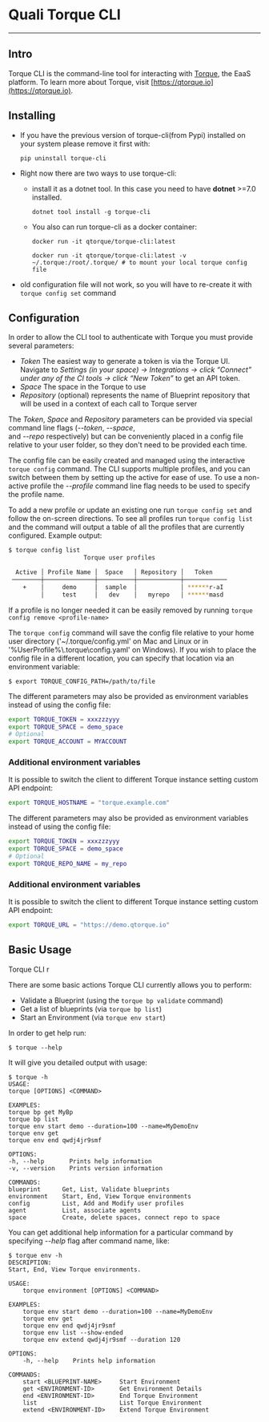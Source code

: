 # Quali Torque CLI

---

## Intro

Torque CLI is the command-line tool for interacting with [Torque](https://qtorque.io), the EaaS platform.
To learn more about Torque, visit [https://qtorque.io](https://qtorque.io).

## Installing

* If you have the previous version of torque-cli(from Pypi) installed on your system please remove it first with:

  `pip uninstall torque-cli`
* Right now there are two ways to use torque-cli:
  * install it as a dotnet tool. In this case you need to have **dotnet** >=7.0 installed.

    `dotnet tool install -g torque-cli`
  * You also can run torque-cli as a docker container:
  
    `docker run -it qtorque/torque-cli:latest`

    `docker run -it qtorque/torque-cli:latest -v ~/.torque:/root/.torque/ # to mount your local torque config file`
* old configuration file will not work, so you will have to re-create it with `torque config set` command

## Configuration

In order to allow the CLI tool to authenticate with Torque you must provide several parameters:
* *Token* The easiest way to generate a token is via the Torque UI. Navigate to *Settings (in your space) -> Integrations ->
  click “Connect” under any of the CI tools -> click “New Token”* to get an API token.
* *Space* The space in the Torque to use
* *Repository* (optional) represents the name of Blueprint repository that will be used in a context of each call to Torque server

The *Token*, *Space* and *Repository* parameters can be provided via special command line flags (*--token*, *--space*,  
and *--repo* respectively) but can be conveniently placed in a config file relative to your user folder,
so they don't need to be provided each time.

The config file can be easily created and managed using the interactive `torque config` command.
The CLI supports multiple profiles, and you can switch between them by setting up the active for ease of use. To use a non-active profile the _--profile_ command line flag needs to be used to specify the profile name.

To add a new profile or update an existing one run ```torque config set``` and follow the on-screen directions.
To see all profiles run ```torque config list``` and the command will output a table of all the profiles that are currently configured. Example output:

```bash
$ torque config list
                     Torque user profiles

  Active │ Profile Name │  Space   │ Repository │   Token
 ────────┼──────────────┼──────────┼────────────┼────────────
    +    │     demo     │  sample  │            │ ******r-aI
         │     test     │   dev    │   myrepo   │ ******masd
 ```

If a profile is no longer needed it can be easily removed by running ```torque config remove <profile-name>```

The `torque config` command will save the config file relative to your home user directory ('~/.torque/config.yml' on Mac and Linux or in '%UserProfile%\\.torque\\config.yaml' on Windows).
If you wish to place the config file in a different location, you can specify that location via an environment variable:

`$ export TORQUE_CONFIG_PATH=/path/to/file`


The different parameters may also be provided as environment variables instead of using the config file:

```bash
export TORQUE_TOKEN = xxxzzzyyy
export TORQUE_SPACE = demo_space
# Optional
export TORQUE_ACCOUNT = MYACCOUNT
```

### Additional environment variables

It is possible to switch the client to different Torque instance setting custom API endpoint:

```bash
export TORQUE_HOSTNAME = "torque.example.com"
```

The different parameters may also be provided as environment variables instead of using the config file:

```bash
export TORQUE_TOKEN = xxxzzzyyy
export TORQUE_SPACE = demo_space
# Optional
export TORQUE_REPO_NAME = my_repo
```

### Additional environment variables

It is possible to switch the client to different Torque instance setting custom API endpoint:

```bash
export TORQUE_URL = "https://demo.qtorque.io"
```

## Basic Usage

Torque CLI r

There are some basic actions Torque CLI currently allows you to perform:

- Validate a Blueprint (using the `torque bp validate` command)
- Get a list of blueprints (via `torque bp list`)
- Start an Environment (via `torque env start`)

In order to get help run:

`$ torque --help`

It will give you detailed output with usage:

```shell
$ torque -h
USAGE:
torque [OPTIONS] <COMMAND>

EXAMPLES:
torque bp get MyBp
torque bp list
torque env start demo --duration=100 --name=MyDemoEnv
torque env get
torque env end qwdj4jr9smf

OPTIONS:
-h, --help       Prints help information
-v, --version    Prints version information

COMMANDS:
blueprint      Get, List, Validate blueprints
environment    Start, End, View Torque environments
config         List, Add and Modify user profiles
agent          List, associate agents
space          Create, delete spaces, connect repo to space
```

You can get additional help information for a particular command by specifying *--help* flag after command name, like:

```shell
$ torque env -h
DESCRIPTION:
Start, End, View Torque environments.

USAGE:
    torque environment [OPTIONS] <COMMAND>

EXAMPLES:
    torque env start demo --duration=100 --name=MyDemoEnv
    torque env get
    torque env end qwdj4jr9smf
    torque env list --show-ended
    torque env extend qwdj4jr9smf --duration 120

OPTIONS:
    -h, --help    Prints help information

COMMANDS:
    start <BLUEPRINT-NAME>     Start Environment
    get <ENVIRONMENT-ID>       Get Environment Details
    end <ENVIRONMENT-ID>       End Torque Environment
    list                       List Torque Environment
    extend <ENVIRONMENT-ID>    Extend Torque Environment
```
